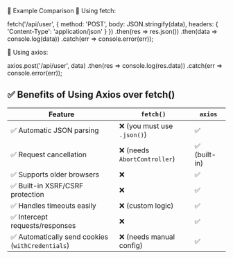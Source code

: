 🧠 Example Comparison
🔹 Using fetch:

fetch('/api/user', {
  method: 'POST',
  body: JSON.stringify(data),
  headers: {
    'Content-Type': 'application/json'
  }
})
.then(res => res.json())
.then(data => console.log(data))
.catch(err => console.error(err));



🔹 Using axios:

axios.post('/api/user', data)
  .then(res => console.log(res.data))
  .catch(err => console.error(err));


## ✅ Benefits of Using Axios over fetch()

| Feature                                           | `fetch()`                             | `axios`              |
|---------------------------------------------------|---------------------------------------|----------------------|
| ✅ Automatic JSON parsing                        | ❌ (you must use `.json()`)           | ✅                  |
| ✅ Request cancellation                          | ❌ (needs `AbortController`)          | ✅ (built-in)       |
| ✅ Supports older browsers                       | ❌                                    | ✅                  |
| ✅ Built-in XSRF/CSRF protection                 | ❌                                    | ✅                  |
| ✅ Handles timeouts easily                       | ❌ (custom logic)                     | ✅                  |
| ✅ Intercept requests/responses                  | ❌                                    | ✅                  |
| ✅ Automatically send cookies (`withCredentials`) | ❌ (needs manual config)             | ✅                  |






